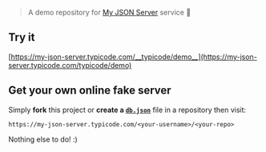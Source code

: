 > A demo repository for [My JSON Server](https://my-json-server.typicode.com) service :sparkling_heart:

## Try it

[https://my-json-server.typicode.com/__typicode/demo__](https://my-json-server.typicode.com/typicode/demo)

## Get your own online fake server

Simply __fork__ this project or __create a [`db.json`](db.json)__ file in a repository then visit:

```
https://my-json-server.typicode.com/<your-username>/<your-repo>
```

Nothing else to do! :)
